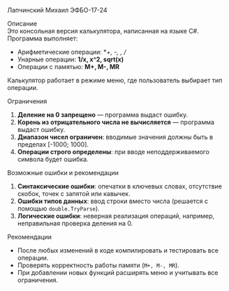 Лапчинский Михаил ЭФБО-17-24  

Описание  
Это консольная версия калькулятора, написанная на языке C#.  
Программа выполняет:  
- Арифметические операции: **+, -, *, /**  
- Унарные операции: **1/x, x^2, sqrt(x)**  
- Операции с памятью: **M+, M-, MR**  

Калькулятор работает в режиме меню, где пользователь выбирает тип операции.  

Ограничения  
1. **Деление на 0 запрещено** — программа выдаст ошибку.  
2. **Корень из отрицательного числа не вычисляется** — программа выдаст ошибку.  
3. **Диапазон чисел ограничен**: вводимые значения должны быть в пределах [-1000; 1000].  
4. **Операции строго определены**: при вводе неподдерживаемого символа будет ошибка.  

Возможные ошибки и рекомендации  
1. **Синтаксические ошибки**: опечатки в ключевых словах, отсутствие скобок, точек с запятой или кавычек.  
2. **Ошибки типов данных**: ввод строки вместо числа (решается с помощью `double.TryParse`).  
3. **Логические ошибки**: неверная реализация операций, например, неправильная проверка деления на 0.  

Рекомендации  
- После любых изменений в коде компилировать и тестировать все операции.  
- Проверять корректность работы памяти (`M+, M-, MR`).  
- При добавлении новых функций расширять меню и учитывать все ограничения.  
